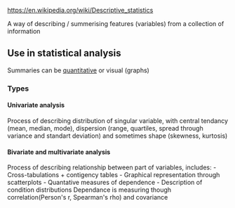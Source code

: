 https://en.wikipedia.org/wiki/Descriptive_statistics

A way of describing / summerising features (variables) from a collection of information

## Use in statistical analysis
Summaries can be [quantitative](https://en.wikipedia.org/wiki/Quantitative_research) or visual (graphs)

### Types
#### Univariate analysis
Process of describing distribution of singular variable, with central tendancy (mean, median, mode), dispersion (range, quartiles, spread through variance and standart deviation) and sometimes shape (skewness, kurtosis)
#### Bivariate and multivariate analysis
Process of describing relationship between part of variables, includes:
	- Cross-tabulations + contigency tables
	- Graphical representation through scatterplots
	- Quantative measures of dependence
	- Description of condition distributions
Dependance is measuring though correlation(Person's r, Spearman's rho) and covariance